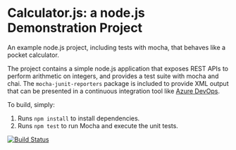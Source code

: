 Calculator.js: a node.js Demonstration Project
==============================================
An example node.js project, including tests with mocha, that behaves like
a pocket calculator.

The project contains a simple node.js application that exposes REST APIs
to perform arithmetic on integers, and provides a test suite with mocha
and chai.  The `mocha-junit-reporters` package is included to provide XML
output that can be presented in a continuous integration tool like
[Azure DevOps](https://azure.com/devops).

To build, simply:

1. Runs `npm install` to install dependencies.
2. Runs `npm test` to run Mocha and execute the unit tests.






[![Build Status](https://dev.azure.com/hakhuy/Integrating%20External%20Source%20Control%20with%20Azure%20Pipelines/_apis/build/status/hakhuy.calculator?branchName=master)](https://dev.azure.com/hakhuy/Integrating%20External%20Source%20Control%20with%20Azure%20Pipelines/_build/latest?definitionId=4&branchName=master)
